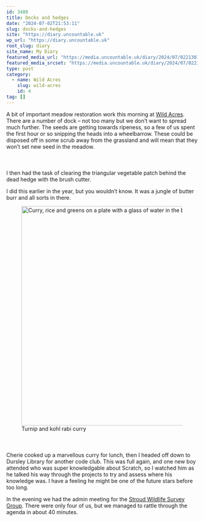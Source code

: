 ```yaml
---
id: 3408
title: Docks and hedges
date: "2024-07-02T21:53:11"
slug: docks-and-hedges
site: "https://diary.uncountable.uk"
wp_url: "https://diary.uncountable.uk"
root_slug: diary
site_name: My Diary
featured_media_url: "https://media.uncountable.uk/diary/2024/07/02213010/IMG20240702105905.webp"
featured_media_srcset: "https://media.uncountable.uk/diary/2024/07/02213010/IMG20240702105905-300x169.webp 300w, https://media.uncountable.uk/diary/2024/07/02213010/IMG20240702105905-1024x576.webp 1024w, https://media.uncountable.uk/diary/2024/07/02213010/IMG20240702105905-150x150.webp 150w, https://media.uncountable.uk/diary/2024/07/02213010/IMG20240702105905-640x360.webp 640w, https://media.uncountable.uk/diary/2024/07/02213010/IMG20240702105905.webp 2000w"
type: post
category:
  - name: Wild Acres
    slug: wild-acres
    id: 4
tag: []
---
```



<p>A bit of important meadow restoration work this morning at <a href="https://wildacres.org.uk/">Wild Acres</a>.  There are a number of dock &#8211; not too many but we don&#8217;t want to spread much further.  The seeds are getting towards ripeness, so a few of us spent the first hour or so snipping the heads into a wheelbarrow.  These could be disposed off in some scrub away from the grassland and will mean that they won&#8217;t set new seed in the meadow.</p>


<style>.kb-row-layout-id3408_bdfdb4-5a > .kt-row-column-wrap{align-content:start;}:where(.kb-row-layout-id3408_bdfdb4-5a > .kt-row-column-wrap) > .wp-block-kadence-column{justify-content:start;}.kb-row-layout-id3408_bdfdb4-5a > .kt-row-column-wrap{column-gap:var(--global-kb-gap-md, 2rem);row-gap:var(--global-kb-gap-md, 2rem);padding-top:var(--global-kb-spacing-sm, 1.5rem);padding-bottom:var(--global-kb-spacing-sm, 1.5rem);grid-template-columns:repeat(2, minmax(0, 1fr));}.kb-row-layout-id3408_bdfdb4-5a > .kt-row-layout-overlay{opacity:0.30;}@media all and (max-width: 1024px){.kb-row-layout-id3408_bdfdb4-5a > .kt-row-column-wrap{grid-template-columns:repeat(2, minmax(0, 1fr));}}@media all and (max-width: 767px){.kb-row-layout-id3408_bdfdb4-5a > .kt-row-column-wrap{grid-template-columns:minmax(0, 1fr);}.kb-row-layout-id3408_bdfdb4-5a > .kt-row-column-wrap > .wp-block-kadence-column:nth-of-type(1){order:2;}.kb-row-layout-id3408_bdfdb4-5a > .kt-row-column-wrap > .wp-block-kadence-column:nth-of-type(2){order:1;}.kb-row-layout-id3408_bdfdb4-5a > .kt-row-column-wrap > .wp-block-kadence-column:nth-of-type(3){order:12;}.kb-row-layout-id3408_bdfdb4-5a > .kt-row-column-wrap > .wp-block-kadence-column:nth-of-type(4){order:11;}.kb-row-layout-id3408_bdfdb4-5a > .kt-row-column-wrap > .wp-block-kadence-column:nth-of-type(5){order:22;}.kb-row-layout-id3408_bdfdb4-5a > .kt-row-column-wrap > .wp-block-kadence-column:nth-of-type(6){order:21;}.kb-row-layout-id3408_bdfdb4-5a > .kt-row-column-wrap > .wp-block-kadence-column:nth-of-type(7){order:32;}.kb-row-layout-id3408_bdfdb4-5a > .kt-row-column-wrap > .wp-block-kadence-column:nth-of-type(8){order:31;}}</style><div class="kb-row-layout-wrap kb-row-layout-id3408_bdfdb4-5a alignnone wp-block-kadence-rowlayout"><div class="kt-row-column-wrap kt-has-2-columns kt-row-layout-equal kt-tab-layout-inherit kt-mobile-layout-row kt-row-valign-top">
<style>.kadence-column3408_66370b-c2 > .kt-inside-inner-col,.kadence-column3408_66370b-c2 > .kt-inside-inner-col:before{border-top-left-radius:0px;border-top-right-radius:0px;border-bottom-right-radius:0px;border-bottom-left-radius:0px;}.kadence-column3408_66370b-c2 > .kt-inside-inner-col{column-gap:var(--global-kb-gap-sm, 1rem);}.kadence-column3408_66370b-c2 > .kt-inside-inner-col{flex-direction:column;}.kadence-column3408_66370b-c2 > .kt-inside-inner-col > .aligncenter{width:100%;}.kadence-column3408_66370b-c2 > .kt-inside-inner-col:before{opacity:0.3;}.kadence-column3408_66370b-c2{position:relative;}@media all and (max-width: 1024px){.kadence-column3408_66370b-c2 > .kt-inside-inner-col{flex-direction:column;justify-content:center;}}@media all and (max-width: 767px){.kadence-column3408_66370b-c2 > .kt-inside-inner-col{flex-direction:column;justify-content:center;}}</style>
<div class="wp-block-kadence-column kadence-column3408_66370b-c2"><div class="kt-inside-inner-col">
<p>I then had the task of clearing the triangular vegetable patch behind the dead hedge with the brush cutter.</p>



<p>I did this earlier in the year, but you wouldn&#8217;t know.  It was a jungle of butter burr and all sorts in there.</p>
</div></div>


<style>.kadence-column3408_68e1f5-24 > .kt-inside-inner-col,.kadence-column3408_68e1f5-24 > .kt-inside-inner-col:before{border-top-left-radius:0px;border-top-right-radius:0px;border-bottom-right-radius:0px;border-bottom-left-radius:0px;}.kadence-column3408_68e1f5-24 > .kt-inside-inner-col{column-gap:var(--global-kb-gap-sm, 1rem);}.kadence-column3408_68e1f5-24 > .kt-inside-inner-col{flex-direction:column;}.kadence-column3408_68e1f5-24 > .kt-inside-inner-col > .aligncenter{width:100%;}.kadence-column3408_68e1f5-24 > .kt-inside-inner-col:before{opacity:0.3;}.kadence-column3408_68e1f5-24{position:relative;}@media all and (max-width: 1024px){.kadence-column3408_68e1f5-24 > .kt-inside-inner-col{flex-direction:column;justify-content:center;}}@media all and (max-width: 767px){.kadence-column3408_68e1f5-24 > .kt-inside-inner-col{flex-direction:column;justify-content:center;}}</style>
<div class="wp-block-kadence-column kadence-column3408_68e1f5-24"><div class="kt-inside-inner-col">
<figure class="wp-block-image size-large"><img loading="lazy" decoding="async" width="1024" height="576" src="https://media.uncountable.uk/diary/2024/07/02213009/IMG20240702131316-1024x576.webp" alt="Curry, rice and greens on a plate with a glass of water in the background" class="wp-image-3402" srcset="https://media.uncountable.uk/diary/2024/07/02213009/IMG20240702131316-1024x576.webp 1024w, https://media.uncountable.uk/diary/2024/07/02213009/IMG20240702131316-300x169.webp 300w, https://media.uncountable.uk/diary/2024/07/02213009/IMG20240702131316-640x360.webp 640w, https://media.uncountable.uk/diary/2024/07/02213009/IMG20240702131316.webp 2000w" sizes="auto, (max-width: 1024px) 100vw, 1024px" /><figcaption class="wp-element-caption">Turnip and kohl rabi curry</figcaption></figure>
</div></div>

</div></div>


<p>Cherie cooked up a marvellous curry for lunch, then I headed off down to Dursley Library for another code club.  This was full again, and one new boy attended who was super knowledgable about Scratch, so I watched him as he talked his way through the projects to try and assess where his knowledge was.  I have a feeling he might be one of the future stars before too long.</p>



<p>In the evening we had the admin meeting for the  <a href="https://stroudwildlifesurvey.org.uk">Stroud Wildlife Survey Group</a>.  There were only four of us, but we managed to rattle through the agenda in about 40 minutes.</p>
